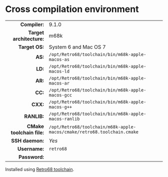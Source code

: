 # Cross compilation environment

|                           |                                                                                |
|--------------------------:|:-------------------------------------------------------------------------------|
|             **Compiler:** | 9.1.0                                                                          |
|  **Target architecture:** | m68k                                                                           |
|            **Target OS:** | System 6 and Mac OS 7                                                          |
|                   **AS:** | `/opt/Retro68/toolchain/bin/m68k-apple-macos-as`                               |
|                   **LD:** | `/opt/Retro68/toolchain/bin/m68k-apple-macos-ld`                               |
|                   **AR:** | `/opt/Retro68/toolchain/bin/m68k-apple-macos-ar`                               |
|                   **CC:** | `/opt/Retro68/toolchain/bin/m68k-apple-macos-gcc`                              |
|                  **CXX:** | `/opt/Retro68/toolchain/bin/m68k-apple-macos-g++`                              |
|               **RANLIB:** | `/opt/Retro68/toolchain/bin/m68k-apple-macos-ranlib`                           |
| **CMake toolchain file:** | `/opt/Retro68/toolchain/m68k-apple-macos/cmake/retro68.toolchain.cmake`        |
|           **SSH daemon:** | *Yes*                                                                          |
|             **Username:** | `retro68`                                                                      |
|             **Password:** |                                                                                |

Installed using [Retro68 toolchain](https://github.com/autc04/Retro68).
